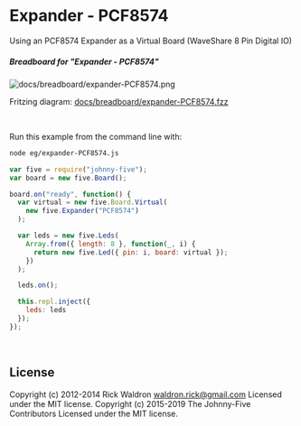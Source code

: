 <!--remove-start-->

# Expander - PCF8574

<!--remove-end-->


Using an PCF8574 Expander as a Virtual Board (WaveShare 8 Pin Digital IO)





##### Breadboard for "Expander - PCF8574"



![docs/breadboard/expander-PCF8574.png](breadboard/expander-PCF8574.png)<br>

Fritzing diagram: [docs/breadboard/expander-PCF8574.fzz](breadboard/expander-PCF8574.fzz)

&nbsp;




Run this example from the command line with:
```bash
node eg/expander-PCF8574.js
```


```javascript
var five = require("johnny-five");
var board = new five.Board();

board.on("ready", function() {
  var virtual = new five.Board.Virtual(
    new five.Expander("PCF8574")
  );

  var leds = new five.Leds(
    Array.from({ length: 8 }, function(_, i) {
      return new five.Led({ pin: i, board: virtual });
    })
  );

  leds.on();

  this.repl.inject({
    leds: leds
  });
});

```








&nbsp;

<!--remove-start-->

## License
Copyright (c) 2012-2014 Rick Waldron <waldron.rick@gmail.com>
Licensed under the MIT license.
Copyright (c) 2015-2019 The Johnny-Five Contributors
Licensed under the MIT license.

<!--remove-end-->
